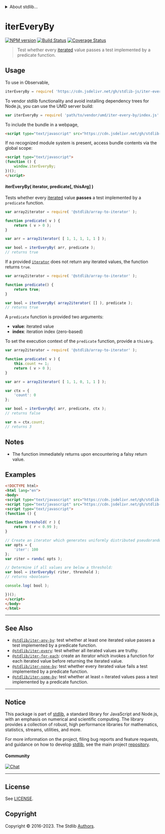 <!--

@license Apache-2.0

Copyright (c) 2018 The Stdlib Authors.

Licensed under the Apache License, Version 2.0 (the "License");
you may not use this file except in compliance with the License.
You may obtain a copy of the License at

   http://www.apache.org/licenses/LICENSE-2.0

Unless required by applicable law or agreed to in writing, software
distributed under the License is distributed on an "AS IS" BASIS,
WITHOUT WARRANTIES OR CONDITIONS OF ANY KIND, either express or implied.
See the License for the specific language governing permissions and
limitations under the License.

-->


<details>
  <summary>
    About stdlib...
  </summary>
  <p>We believe in a future in which the web is a preferred environment for numerical computation. To help realize this future, we've built stdlib. stdlib is a standard library, with an emphasis on numerical and scientific computation, written in JavaScript (and C) for execution in browsers and in Node.js.</p>
  <p>The library is fully decomposable, being architected in such a way that you can swap out and mix and match APIs and functionality to cater to your exact preferences and use cases.</p>
  <p>When you use stdlib, you can be absolutely certain that you are using the most thorough, rigorous, well-written, studied, documented, tested, measured, and high-quality code out there.</p>
  <p>To join us in bringing numerical computing to the web, get started by checking us out on <a href="https://github.com/stdlib-js/stdlib">GitHub</a>, and please consider <a href="https://opencollective.com/stdlib">financially supporting stdlib</a>. We greatly appreciate your continued support!</p>
</details>

# iterEveryBy

[![NPM version][npm-image]][npm-url] [![Build Status][test-image]][test-url] [![Coverage Status][coverage-image]][coverage-url] <!-- [![dependencies][dependencies-image]][dependencies-url] -->

> Test whether every [iterated][mdn-iterator-protocol] value passes a test implemented by a predicate function.

<!-- Section to include introductory text. Make sure to keep an empty line after the intro `section` element and another before the `/section` close. -->

<section class="intro">

</section>

<!-- /.intro -->

<!-- Package usage documentation. -->



<section class="usage">

## Usage

To use in Observable,

```javascript
iterEveryBy = require( 'https://cdn.jsdelivr.net/gh/stdlib-js/iter-every-by@v0.1.1-umd/browser.js' )
```

To vendor stdlib functionality and avoid installing dependency trees for Node.js, you can use the UMD server build:

```javascript
var iterEveryBy = require( 'path/to/vendor/umd/iter-every-by/index.js' )
```

To include the bundle in a webpage,

```html
<script type="text/javascript" src="https://cdn.jsdelivr.net/gh/stdlib-js/iter-every-by@v0.1.1-umd/browser.js"></script>
```

If no recognized module system is present, access bundle contents via the global scope:

```html
<script type="text/javascript">
(function () {
    window.iterEveryBy;
})();
</script>
```

#### iterEveryBy( iterator, predicate\[, thisArg] )

Tests whether every [iterated][mdn-iterator-protocol] value **passes** a test implemented by a `predicate` function.

```javascript
var array2iterator = require( '@stdlib/array-to-iterator' );

function predicate( v ) {
    return ( v > 0 );
}

var arr = array2iterator( [ 1, 1, 1, 1, 1 ] );

var bool = iterEveryBy( arr, predicate );
// returns true
```

If a provided [`iterator`][mdn-iterator-protocol] does not return any iterated values, the function returns `true`.

```javascript
var array2iterator = require( '@stdlib/array-to-iterator' );

function predicate() {
    return true;
}

var bool = iterEveryBy( array2iterator( [] ), predicate );
// returns true
```

A `predicate` function is provided two arguments:

-   **value**: iterated value
-   **index**: iteration index (zero-based)

To set the execution context of the `predicate` function, provide a `thisArg`.

```javascript
var array2iterator = require( '@stdlib/array-to-iterator' );

function predicate( v ) {
    this.count += 1;
    return ( v > 0 );
}

var arr = array2iterator( [ 1, 1, 0, 1, 1 ] );

var ctx = {
    'count': 0
};

var bool = iterEveryBy( arr, predicate, ctx );
// returns false

var n = ctx.count;
// returns 3
```

</section>

<!-- /.usage -->

<!-- Package usage notes. Make sure to keep an empty line after the `section` element and another before the `/section` close. -->

<section class="notes">

## Notes

-   The function immediately returns upon encountering a falsy return value.

</section>

<!-- /.notes -->

<!-- Package usage examples. -->

<section class="examples">

## Examples

<!-- eslint no-undef: "error" -->

```html
<!DOCTYPE html>
<html lang="en">
<body>
<script type="text/javascript" src="https://cdn.jsdelivr.net/gh/stdlib-js/random-iter-randu@umd/browser.js"></script>
<script type="text/javascript" src="https://cdn.jsdelivr.net/gh/stdlib-js/iter-every-by@v0.1.1-umd/browser.js"></script>
<script type="text/javascript">
(function () {

function threshold( r ) {
    return ( r < 0.99 );
}

// Create an iterator which generates uniformly distributed pseudorandom numbers:
var opts = {
    'iter': 100
};
var riter = randu( opts );

// Determine if all values are below a threshold:
var bool = iterEveryBy( riter, threshold );
// returns <boolean>

console.log( bool );

})();
</script>
</body>
</html>
```

</section>

<!-- /.examples -->

<!-- Section to include cited references. If references are included, add a horizontal rule *before* the section. Make sure to keep an empty line after the `section` element and another before the `/section` close. -->

<section class="references">

</section>

<!-- /.references -->

<!-- Section for related `stdlib` packages. Do not manually edit this section, as it is automatically populated. -->

<section class="related">

* * *

## See Also

-   <span class="package-name">[`@stdlib/iter-any-by`][@stdlib/iter/any-by]</span><span class="delimiter">: </span><span class="description">test whether at least one iterated value passes a test implemented by a predicate function.</span>
-   <span class="package-name">[`@stdlib/iter-every`][@stdlib/iter/every]</span><span class="delimiter">: </span><span class="description">test whether all iterated values are truthy.</span>
-   <span class="package-name">[`@stdlib/iter-for-each`][@stdlib/iter/for-each]</span><span class="delimiter">: </span><span class="description">create an iterator which invokes a function for each iterated value before returning the iterated value.</span>
-   <span class="package-name">[`@stdlib/iter-none-by`][@stdlib/iter/none-by]</span><span class="delimiter">: </span><span class="description">test whether every iterated value fails a test implemented by a predicate function.</span>
-   <span class="package-name">[`@stdlib/iter-some-by`][@stdlib/iter/some-by]</span><span class="delimiter">: </span><span class="description">test whether at least `n` iterated values pass a test implemented by a predicate function.</span>

</section>

<!-- /.related -->

<!-- Section for all links. Make sure to keep an empty line after the `section` element and another before the `/section` close. -->


<section class="main-repo" >

* * *

## Notice

This package is part of [stdlib][stdlib], a standard library for JavaScript and Node.js, with an emphasis on numerical and scientific computing. The library provides a collection of robust, high performance libraries for mathematics, statistics, streams, utilities, and more.

For more information on the project, filing bug reports and feature requests, and guidance on how to develop [stdlib][stdlib], see the main project [repository][stdlib].

#### Community

[![Chat][chat-image]][chat-url]

---

## License

See [LICENSE][stdlib-license].


## Copyright

Copyright &copy; 2016-2023. The Stdlib [Authors][stdlib-authors].

</section>

<!-- /.stdlib -->

<!-- Section for all links. Make sure to keep an empty line after the `section` element and another before the `/section` close. -->

<section class="links">

[npm-image]: http://img.shields.io/npm/v/@stdlib/iter-every-by.svg
[npm-url]: https://npmjs.org/package/@stdlib/iter-every-by

[test-image]: https://github.com/stdlib-js/iter-every-by/actions/workflows/test.yml/badge.svg?branch=v0.1.1
[test-url]: https://github.com/stdlib-js/iter-every-by/actions/workflows/test.yml?query=branch:v0.1.1

[coverage-image]: https://img.shields.io/codecov/c/github/stdlib-js/iter-every-by/main.svg
[coverage-url]: https://codecov.io/github/stdlib-js/iter-every-by?branch=main

<!--

[dependencies-image]: https://img.shields.io/david/stdlib-js/iter-every-by.svg
[dependencies-url]: https://david-dm.org/stdlib-js/iter-every-by/main

-->

[chat-image]: https://img.shields.io/gitter/room/stdlib-js/stdlib.svg
[chat-url]: https://app.gitter.im/#/room/#stdlib-js_stdlib:gitter.im

[stdlib]: https://github.com/stdlib-js/stdlib

[stdlib-authors]: https://github.com/stdlib-js/stdlib/graphs/contributors

[umd]: https://github.com/umdjs/umd
[es-module]: https://developer.mozilla.org/en-US/docs/Web/JavaScript/Guide/Modules

[deno-url]: https://github.com/stdlib-js/iter-every-by/tree/deno
[umd-url]: https://github.com/stdlib-js/iter-every-by/tree/umd
[esm-url]: https://github.com/stdlib-js/iter-every-by/tree/esm
[branches-url]: https://github.com/stdlib-js/iter-every-by/blob/main/branches.md

[stdlib-license]: https://raw.githubusercontent.com/stdlib-js/iter-every-by/main/LICENSE

[mdn-iterator-protocol]: https://developer.mozilla.org/en-US/docs/Web/JavaScript/Reference/Iteration_protocols#The_iterator_protocol

<!-- <related-links> -->

[@stdlib/iter/any-by]: https://github.com/stdlib-js/iter-any-by/tree/umd

[@stdlib/iter/every]: https://github.com/stdlib-js/iter-every/tree/umd

[@stdlib/iter/for-each]: https://github.com/stdlib-js/iter-for-each/tree/umd

[@stdlib/iter/none-by]: https://github.com/stdlib-js/iter-none-by/tree/umd

[@stdlib/iter/some-by]: https://github.com/stdlib-js/iter-some-by/tree/umd

<!-- </related-links> -->

</section>

<!-- /.links -->
